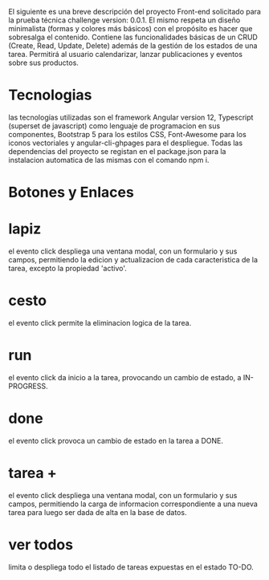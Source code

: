 El siguiente es una breve descripción del proyecto Front-end solicitado para la prueba técnica challenge version: 0.0.1.
El mismo respeta un diseño minimalista (formas y colores más básicos) con el propósito es hacer que sobresalga el contenido.
Contiene las funcionalidades básicas de un CRUD (Create, Read, Update, Delete) además de la gestión de los estados de una tarea.
Permitirá al usuario calendarizar, lanzar publicaciones y eventos sobre sus productos.

# Tecnologias
las tecnologías utilizadas son el framework Angular version 12, Typescript (superset de javascript) como lenguaje de programacion en sus componentes, Bootstrap 5 para los estilos CSS, Font-Awesome para los iconos vectoriales y angular-cli-ghpages para el despliegue. Todas las dependencias del proyecto se registan en el package.json para la instalacion automatica de las mismas con el comando npm i. 

# Botones y Enlaces
# lapiz 
el evento click despliega una ventana modal, con un formulario y sus campos, permitiendo la edicion y actualizacion de cada caracteristica de la tarea, excepto la propiedad 'activo'.
# cesto
el evento click permite la eliminacion logica de la tarea.
# run
el evento click da inicio a la tarea, provocando un cambio de estado, a IN-PROGRESS.
# done
el evento click provoca un cambio de estado en la tarea a DONE.
# tarea +
el evento click despliega una ventana modal, con un formulario y sus campos, permitiendo la carga de informacion correspondiente a una nueva tarea para luego ser dada de alta en la base de datos.
# ver todos
limita o despliega todo el listado de tareas expuestas en el estado TO-DO.
